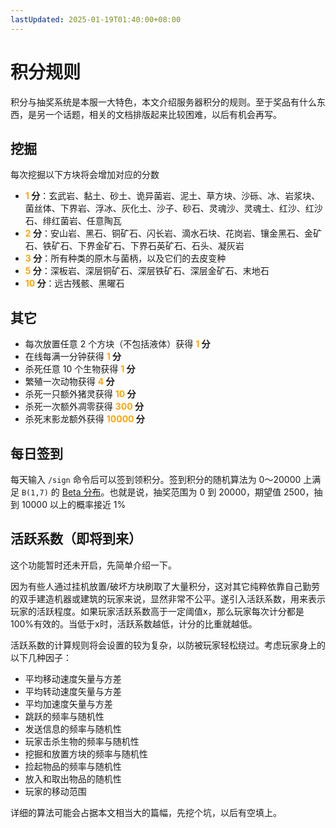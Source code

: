 ```yaml
---
lastUpdated: 2025-01-19T01:40:00+08:00
---
```


# 积分规则

积分与抽奖系统是本服一大特色，本文介绍服务器积分的规则。至于奖品有什么东西，是另一个话题，相关的文档排版起来比较困难，以后有机会再写。

## 挖掘

每次挖掘以下方块将会增加对应的分数
- **<font color="orange">1</font> 分**：玄武岩、黏土、砂土、诡异菌岩、泥土、草方块、沙砾、冰、岩浆块、菌丝体、下界岩、浮冰、灰化土、沙子、砂石、灵魂沙、灵魂土、红沙、红沙石、绯红菌岩、任意陶瓦
- **<font color="orange">2</font> 分**：安山岩、黑石、铜矿石、闪长岩、滴水石块、花岗岩、镶金黑石、金矿石、铁矿石、下界金矿石、下界石英矿石、石头、凝灰岩
- **<font color="orange">3</font> 分**：所有种类的原木与菌柄，以及它们的去皮变种
- **<font color="orange">5</font> 分**：深板岩、深层铜矿石、深层铁矿石、深层金矿石、末地石
- **<font color="orange">10</font> 分**：远古残骸、黑曜石

## 其它

- 每次放置任意 2 个方块（不包括液体）获得 **<font color="orange">1</font> 分**
- 在线每满一分钟获得 **<font color="orange">1</font> 分**
- 杀死任意 10 个生物获得 **<font color="orange">1</font> 分**
- 繁殖一次动物获得 **<font color="orange">4</font> 分**
- 杀死一只额外猪灵获得 **<font color="orange">10</font> 分**
- 杀死一次额外凋零获得 **<font color="orange">300</font> 分**
- 杀死末影龙额外获得 **<font color="orange">10000</font> 分**


## 每日签到

每天输入 `/sign` 命令后可以签到领积分。签到积分的随机算法为 0～20000 上满足 `B(1,7)` 的 [Beta 分布](https://mathworld.wolfram.com/BetaDistribution.html)。也就是说，抽奖范围为 0 到 20000，期望值 2500，抽到 10000 以上的概率接近 1%

## 活跃系数（即将到来）

这个功能暂时还未开启，先简单介绍一下。

因为有些人通过挂机放置/破坏方块刷取了大量积分，这对其它纯粹依靠自己勤劳的双手建造机器或建筑的玩家来说，显然非常不公平。遂引入活跃系数，用来表示玩家的活跃程度。如果玩家活跃系数高于一定阈值x，那么玩家每次计分都是100%有效的。当低于x时，活跃系数越低，计分的比重就越低。

活跃系数的计算规则将会设置的较为复杂，以防被玩家轻松绕过。考虑玩家身上的以下几种因子：
- 平均移动速度矢量与方差
- 平均转动速度矢量与方差
- 平均加速度矢量与方差
- 跳跃的频率与随机性
- 发送信息的频率与随机性
- 玩家击杀生物的频率与随机性
- 挖掘和放置方块的频率与随机性
- 捡起物品的频率与随机性
- 放入和取出物品的随机性
- 玩家的移动范围

详细的算法可能会占据本文相当大的篇幅，先挖个坑，以后有空填上。